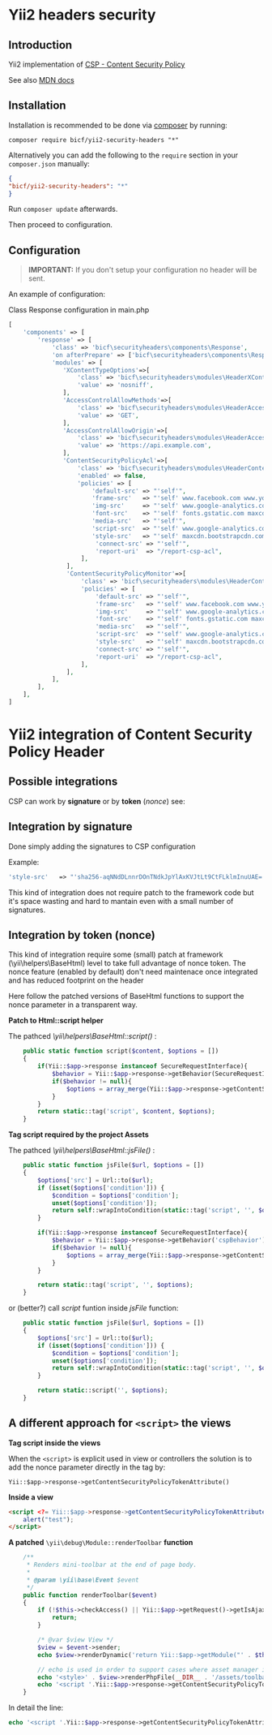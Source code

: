 Yii2 headers security
================

Introduction <a name="introduction"></a>
------------
Yii2 implementation of [CSP - Content Security Policy](https://www.w3.org/TR/CSP1/) 

See also [MDN docs](https://developer.mozilla.org/en-US/docs/Web/HTTP/CSP)  



Installation <a name="installation"></a>
------------


Installation is recommended to be done via [composer][] by running:

	composer require bicf/yii2-security-headers "*"

Alternatively you can add the following to the `require` section in your `composer.json` manually:

```json
{
"bicf/yii2-security-headers": "*"
}
```

Run `composer update` afterwards.

[composer]: https://getcomposer.org/ "The PHP package manager"

Then proceed to configuration.

Configuration <a name="configuration"></a>
------------


> **IMPORTANT:** If you don't setup your configuration no header will be sent.


An example of configuration:



Class Response configuration in main.php

```php
[
    'components' => [
        'response' => [
            'class' => 'bicf\securityheaders\components\Response',
            'on afterPrepare' => ['bicf\securityheaders\components\Response','addSecurityHeaders'],
            'modules' => [
               'XContentTypeOptions'=>[
                   'class' => 'bicf\securityheaders\modules\HeaderXContentTypeOptions',
                   'value' => 'nosniff',
               ],
               'AccessControlAllowMethods'=>[
                   'class' => 'bicf\securityheaders\modules\HeaderAccessControlAllowMethods',
                   'value' => 'GET',
               ],
               'AccessControlAllowOrigin'=>[
                   'class' => 'bicf\securityheaders\modules\HeaderAccessControlAllowOrigin',
                   'value' => 'https://api.example.com',
               ],
               'ContentSecurityPolicyAcl'=>[
                   'class' => 'bicf\securityheaders\modules\HeaderContentSecurityPolicyAcl',
                   'enabled' => false,
                   'policies' => [
                       'default-src' => "'self'",
                       'frame-src'   => "'self' www.facebook.com www.youtube.com www.google.com",
                       'img-src'     => "'self' www.google-analytics.com",
                       'font-src'    => "'self' fonts.gstatic.com maxcdn.bootstrapcdn.com",
                       'media-src'   => "'self'",
                       'script-src'  => "'self' www.google-analytics.com",
                       'style-src'   => "'self' maxcdn.bootstrapcdn.com",
                        'connect-src' => "'self'",
                        'report-uri'  => "/report-csp-acl",
                    ],
                ],
                'ContentSecurityPolicyMonitor'=>[
                    'class' => 'bicf\securityheaders\modules\HeaderContentSecurityPolicyMonitor',
                    'policies' => [
                        'default-src' => "'self'",
                        'frame-src'   => "'self' www.facebook.com www.youtube.com www.google.com",
                        'img-src'     => "'self' www.google-analytics.com",
                        'font-src'    => "'self' fonts.gstatic.com maxcdn.bootstrapcdn.com",
                        'media-src'   => "'self'",
                        'script-src'  => "'self' www.google-analytics.com",
                        'style-src'   => "'self' maxcdn.bootstrapcdn.com",
                        'connect-src' => "'self'",
                        'report-uri'  => "/report-csp-acl",
                    ],
                ],
            ],
        ],
    ],
]

```


Yii2 integration of Content Security Policy Header
================

Possible integrations
----------------
CSP can work by **signature** or by **token** (*nonce*)
see:



Integration by signature
----------------
Done simply adding the signatures to CSP configuration 

Example:
```php
'style-src'   => "'sha256-aqNNdDLnnrDOnTNdkJpYlAxKVJtLt9CtFLklmInuUAE=' 'sha256-6fwFCXmgb6H4XQGajtDSVG3YuKmX3dT1NkX4+z510Og=' 'sha256-ZdHxw9eWtnxUb3mk6tBS+gIiVUPE3pGM470keHPDFlE='",
``` 
This kind of integration does not require patch to the framework code but it's space wasting and hard to mantain 
even with a small number of signatures.

Integration by token (nonce) 
----------------
This kind of integration require some (small) patch at framework (\yii\helpers\BaseHtml) level to take full advantage of nonce token.
The nonce feature (enabled by default) don't need maintenace once integrated and has reduced footprint on the header

Here follow the patched versions of BaseHtml functions to support the nonce parameter in a transparent way. 

**Patch to Html::script helper**

The pathced  *\yii\helpers\BaseHtml::script()* :
                                                                                                                
```php
    public static function script($content, $options = [])
    {
        if(Yii::$app->response instanceof SecureRequestInterface){
            $behavior = Yii::$app->response->getBehavior(SecureRequestInterface::CSP_NONCE_BEHAVIOR);
            if($behavior != null){
                $options = array_merge(Yii::$app->response->getContentSecurityPolicyTokenArray(),$options );
            }
        }
        return static::tag('script', $content, $options);
    }

```

**Tag script required by the project Assets**

The pathced  *\yii\helpers\BaseHtml::jsFile()* :

```php
    public static function jsFile($url, $options = [])
    {
        $options['src'] = Url::to($url);
        if (isset($options['condition'])) {
            $condition = $options['condition'];
            unset($options['condition']);
            return self::wrapIntoCondition(static::tag('script', '', $options), $condition);
        }

        if(Yii::$app->response instanceof SecureRequestInterface){
            $behavior = Yii::$app->response->getBehavior('cspBehavior');
            if($behavior != null){
                $options = array_merge(Yii::$app->response->getContentSecurityPolicyTokenArray(),$options );
            }
        }

        return static::tag('script', '', $options);
    }

``` 

or (better?) call *script* funtion inside *jsFile* function:

```php
    public static function jsFile($url, $options = [])
    {
        $options['src'] = Url::to($url);
        if (isset($options['condition'])) {
            $condition = $options['condition'];
            unset($options['condition']);
            return self::wrapIntoCondition(static::tag('script', '', $options), $condition);
        }

        return static::script('', $options);
    }


```

A different approach for `<script>` the views 
-----------

**Tag script inside the views**

When the `<script>` is explicit used in view or controllers the solution is to add the nonce parameter directly in the tag by:

`Yii::$app->response->getContentSecurityPolicyTokenAttribute()`


**Inside a view**

```html
<script <?= Yii::$app->response->getContentSecurityPolicyTokenAttribute();?> >
    alert("test");
</script>

```

**A patched** `\yii\debug\Module::renderToolbar` **function**


```php
    /**
     * Renders mini-toolbar at the end of page body.
     *
     * @param \yii\base\Event $event
     */
    public function renderToolbar($event)
    {
        if (!$this->checkAccess() || Yii::$app->getRequest()->getIsAjax()) {
            return;
        }

        /* @var $view View */
        $view = $event->sender;
        echo $view->renderDynamic('return Yii::$app->getModule("' . $this->id . '")->getToolbarHtml();');

        // echo is used in order to support cases where asset manager is not available
        echo '<style>' . $view->renderPhpFile(__DIR__ . '/assets/toolbar.css') . '</style>';
        echo '<script '.Yii::$app->response->getContentSecurityPolicyTokenAttribute().'>' . $view->renderPhpFile(__DIR__ . '/assets/toolbar.js') . '</script>';
    }
```

In detail the line: 
```php
echo '<script '.Yii::$app->response->getContentSecurityPolicyTokenAttribute().'>' . $view->renderPhpFile(__DIR__ . '/assets/toolbar.js') . '</script>';

```



